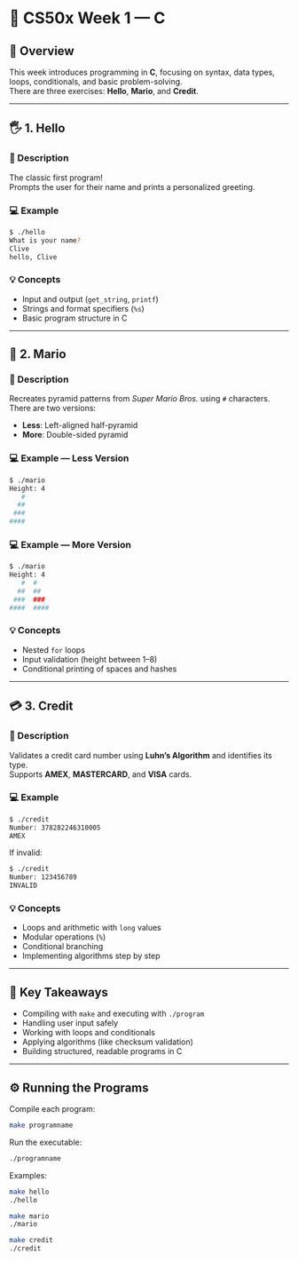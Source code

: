 # 🧾 CS50x Week 1 — C

## 📘 Overview
This week introduces programming in **C**, focusing on syntax, data types, loops, conditionals, and basic problem-solving.  
There are three exercises: **Hello**, **Mario**, and **Credit**.

---

## 🖐️ 1. Hello

### 📝 Description
The classic first program!  
Prompts the user for their name and prints a personalized greeting.

### 💻 Example
```bash
$ ./hello
What is your name?
Clive
hello, Clive
```

### 💡 Concepts
- Input and output (`get_string`, `printf`)
- Strings and format specifiers (`%s`)
- Basic program structure in C

---

## 🧱 2. Mario

### 📝 Description
Recreates pyramid patterns from *Super Mario Bros.* using `#` characters.  
There are two versions:
- **Less**: Left-aligned half-pyramid
- **More**: Double-sided pyramid

### 💻 Example — Less Version
```bash
$ ./mario
Height: 4
   #
  ##
 ###
####
```

### 💻 Example — More Version
```bash
$ ./mario
Height: 4
   #  #
  ##  ##
 ###  ###
####  ####
```

### 💡 Concepts
- Nested `for` loops
- Input validation (height between 1–8)
- Conditional printing of spaces and hashes

---

## 💳 3. Credit

### 📝 Description
Validates a credit card number using **Luhn’s Algorithm** and identifies its type.  
Supports **AMEX**, **MASTERCARD**, and **VISA** cards.

### 💻 Example
```bash
$ ./credit
Number: 378282246310005
AMEX
```

If invalid:
```bash
$ ./credit
Number: 123456789
INVALID
```

### 💡 Concepts
- Loops and arithmetic with `long` values
- Modular operations (`%`)
- Conditional branching
- Implementing algorithms step by step

---

## 🧠 Key Takeaways
- Compiling with `make` and executing with `./program`
- Handling user input safely
- Working with loops and conditionals
- Applying algorithms (like checksum validation)
- Building structured, readable programs in C

---

## ⚙️ Running the Programs

Compile each program:
```bash
make programname
```

Run the executable:
```bash
./programname
```

Examples:
```bash
make hello
./hello

make mario
./mario

make credit
./credit
```
